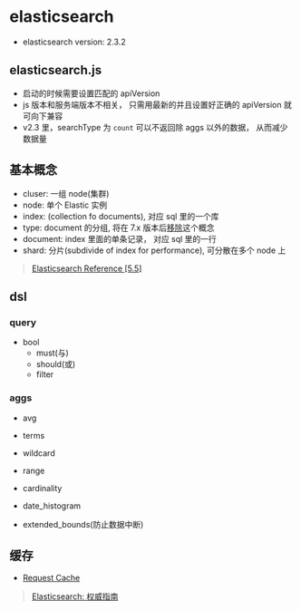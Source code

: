 # elasticsearch

* elasticsearch version: 2.3.2

## elasticsearch.js

* 启动的时候需要设置匹配的 apiVersion
* js 版本和服务端版本不相关， 只需用最新的并且设置好正确的 apiVersion 就可向下兼容
* v2.3 里，searchType 为 `count` 可以不返回除 aggs 以外的数据， 从而减少数据量

## 基本概念

* cluser: 一组 node(集群)
* node: 单个 Elastic 实例
* index: (collection fo documents), 对应 sql 里的一个库
* type: document 的分组, 将在 7.x 版本后[移除](https://www.elastic.co/blog/index-type-parent-child-join-now-future-in-elasticsearch)这个概念
* document: index 里面的单条记录， 对应 sql 里的一行
* shard: 分片(subdivide of index for performance), 可分散在多个 node 上

> [Elasticsearch Reference [5.5]](https://www.elastic.co/guide/en/elasticsearch/reference/5.5/_basic_concepts.html#getting-started-shards-and-replicas)

## dsl

### query

* bool
  * must(与)
  * should(或)
  * filter

### aggs

* avg
* terms
* wildcard
* range
* cardinality
* date_histogram

* extended_bounds(防止数据中断)

## 缓存

* [Request Cache](https://www.elastic.co/guide/en/elasticsearch/reference/2.3/shard-request-cache.html)

> [Elasticsearch: 权威指南](https://www.elastic.co/guide/cn/elasticsearch/guide/current/index.html)
